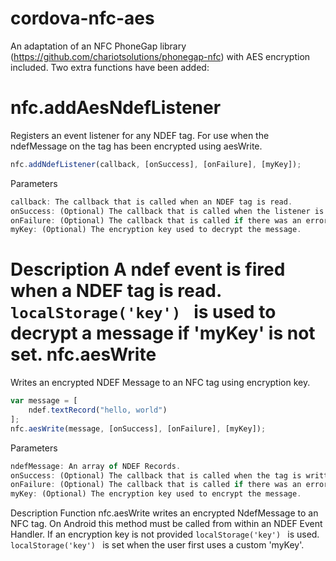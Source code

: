 cordova-nfc-aes
===============

An adaptation of an NFC PhoneGap library (https://github.com/chariotsolutions/phonegap-nfc) with AES encryption included.
Two extra functions have been added:

nfc.addAesNdefListener
===============
Registers an event listener for any NDEF tag. For use when the ndefMessage on the tag has been encrypted using aesWrite.
```javascript
nfc.addNdefListener(callback, [onSuccess], [onFailure], [myKey]);
```
Parameters
```javascript
callback: The callback that is called when an NDEF tag is read.
onSuccess: (Optional) The callback that is called when the listener is added.
onFailure: (Optional) The callback that is called if there was an error.
myKey: (Optional) The encryption key used to decrypt the message.
```
Description
A ndef event is fired when a NDEF tag is read. ```localStorage('key') ``` is used to decrypt a message if 'myKey' is not set.
nfc.aesWrite
===============
Writes an encrypted NDEF Message to an NFC tag using encryption key. 
```javascript
var message = [
    ndef.textRecord("hello, world")
];
nfc.aesWrite(message, [onSuccess], [onFailure], [myKey]);
```

Parameters
```javascript
ndefMessage: An array of NDEF Records.
onSuccess: (Optional) The callback that is called when the tag is written.
onFailure: (Optional) The callback that is called if there was an error.
myKey: (Optional) The encryption key used to encrypt the message.
```
Description
Function nfc.aesWrite writes an encrypted NdefMessage to an NFC tag.
On Android this method must be called from within an NDEF Event Handler.
If an encryption key is not provided ```localStorage('key') ``` is used.
```localStorage('key') ``` is set when the user first uses a custom 'myKey'.

